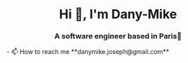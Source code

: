 <h1 align="center">Hi 👋, I'm Dany-Mike</h1>
<h3 align="center">A software engineer based in Paris🗼</h3>
- 📫 How to reach me **danymike.joseph@gmail.com**
